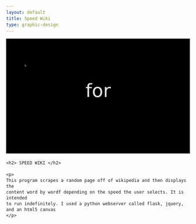 ```yaml
---
layout: default 
title: Speed Wiki
type: graphic-design
---
```


<div class="center-image"> <img src="../media/images/swiki.gif" /> </div>

<div class="text-content">

    <h2> SPEED WIKI </h2>

    <p>
    This program scrapes a random page off of wikipedia and then displays the
    content word by wordf depending on the speed the user selects. It is intended
    to run indefinitely. I used a python webserver called flask, jquery, and an html5 canvas
    </p>

</div>
